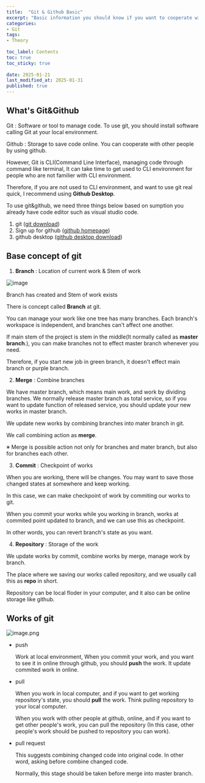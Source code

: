 ```yaml
---
title:  "Git & Github Basic"
excerpt: "Basic information you should know if you want to cooperate with co-workers"
categories: 
- Git
tags:
- Theory
 
toc_label: Contents
toc: true
toc_sticky: true
 
date: 2025-01-21
last_modified_at: 2025-01-31
published: true
---
```


## What's Git&Github

Git : Software or tool to manage code. To use git, you should install software calling Git at your local environment.

Github : Storage to save code online. You can cooperate with other people by using github. 

However, Git is CLI(Command Line Interface), managing code through command like terminal, It can take time to get used to CLI environment for people who are not familier with CLI environment.

Therefore, if you are not used to CLI environment, and want to use git real quick, I recommend using **Github Desktop**.

To use git&github, we need three things below based on sumption you already have code editor such as visual studio code.

1. git ([git download](https://git-scm.com/downloads))
2. Sign up for github ([github homepage](https://github.com/github))
3. github desktop ([github desktop download](https://desktop.github.com/))

## Base concept of git 

1. **Branch** : Location of current work & Stem of work

![image](https://github.com/user-attachments/assets/13c07983-ddc9-44e8-ab71-268965d6472c)


Branch has created and Stem of work exists 

There is concept called **Branch** at git.

You can manage your work like one tree has many branches. Each branch's workspace is independent, and branches can't affect one another.

If main stem of the project is stem in the middle(It normally called as **master branch**.), you can make branches not to effect master branch whenever you need. 

Therefore, if you start new job in green branch, it doesn't effect main branch or purple branch. 


2. **Merge** : Combine branches  

We have master branch, which means main work, and work by dividing branches. We normally release master branch as total service, so if you want to update function of released service, you should update your new works in master branch.

We update new works by combining branches into mater branch in git.

We call combining action as **merge**. 

※ Merge is possible action not only for branches and mater branch, but also for branches each other.

3. **Commit** : Checkpoint of works  

When you are working, there will be changes. You may want to save those changed states at somewhere and keep working.

In this case, we can make checkpoint of work by commiting our works to git.

When you commit your works while you working in branch, works at commited point updated to branch, and we can use this as checkpoint. 

In other words, you can revert branch's state as you want.

4. **Repository** : Storage of the work 

We update works by commit, combine works by merge, manage work by branch.

The place where we saving our works called repository, and we usually call this as **repo** in short.

Repository can be local floder in your computer, and it also can be online storage like github.

## Works of git 

![image.png](https://prod-files-secure.s3.us-west-2.amazonaws.com/8a656925-fc0e-4de1-9947-61a6517e8bb1/abe2631e-d382-4925-87f1-499defb88654/image.png)

- push
    
    Work at local environment, When you commit your work, and you want to see it in online through github, you should **push** the work. It update commited work in online.
    
- pull
    
    When you work in local computer, and if you want to get working repository's state, you should **pull** the work. Think pulling repository to your local computer.
    
    When you work with other people at github, online, and if you want to get other people's work, you can pull the repository (In this case, other people's work should be pushed to repository you can work).
    
- pull request
    
    This suggests combining changed code into original code. In other word, asking before combine changed code.
    
    Normally, this stage should be taken before merge into master branch.
